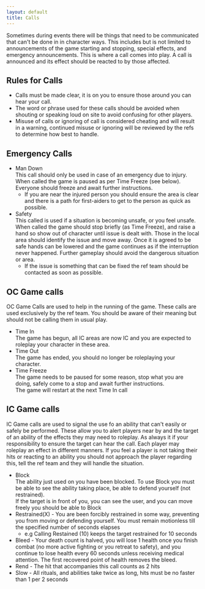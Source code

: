 ```yaml
---
layout: default
title: Calls
---
```


Sometimes during events there will be things that need to be communicated that can't be done in in character ways. This includes but is not limited to announcements of the game starting and stopping, special effects, and emergency announcements. This is where a call comes into play. A call is announced and its effect should be reacted to by those affected. 

## Rules for Calls
- Calls must be made clear, it is on you to ensure those around you can hear your call.
- The word or phrase used for these calls should be avoided when shouting or speaking loud on site to avoid confusing for other players.
- Misuse of calls or ignoring of call is considered cheating and will result in a warning, continued misuse or ignoring will be reviewed by the refs to determine how best to handle.

## Emergency Calls
- Man Down  
  This call should only be used in case of an emergency due to injury.
  When called the game is paused as per Time Freeze (see below). Everyone should freeze and await further instructions.
	- If you are near the injured person you should ensure the area is clear and there is a path for first-aiders to get to the person as quick as possible.
- Safety  
  This called is used if a situation is becoming unsafe, or you feel unsafe.
  When called the game should stop briefly (as Time Freeze), and raise a hand so show out of character until issue is dealt with. Those in the local area should identify the issue and move away. Once it is agreed to be safe hands can be lowered and the game continues as if the interruption never happened. Further gameplay should avoid the dangerous situation or area.
  - If the issue is something that can be fixed the ref team should be contacted as soon as possible.

    
## OC Game calls
OC Game Calls are used to help in the running of the game. These calls are used exclusively by the ref team. You should be aware of their meaning but should not be calling them in usual play.
- Time In  
  The game has begun, all IC areas are now IC and you are expected to roleplay your character in these area.
- Time Out  
  The game has ended, you should no longer be roleplaying your character.
- Time Freeze  
  The game needs to be paused for some reason, stop what you are doing, safely come to a stop and await further instructions.  
	The game will restart at the next Time In call


## IC Game calls
IC Game calls are used to signal the use fo an ability that can't easily or safely be performed. These allow you to alert players near by and the target of an ability of the effects they may need to roleplay. As always it if your responsibility to ensure the target can hear the call. Each player may roleplay an effect in different manners. If you feel a player is not taking their hits or reacting to an ability you should not approach the player regarding this, tell the ref team and they will handle the situation.
- Block  
  The ability just used on you have been blocked. To use Block you must be able to see the ability taking place, be able to defend yourself (not restrained).  
  If the target is in front of you, you can see the user, and you can move freely you should be able to Block
- Restrained(X) - You are been forcibly restrained in some way, preventing you from moving or defending yourself. You must remain motionless till the specified number of seconds elapses
	- e.g Calling Restained (10) keeps the target restrained for 10 seconds
- Bleed - Your death count is halved, you will lose 1 health once you finish combat (no more active fighting or you retreat to safety), and you continue to lose health every 60 seconds unless receiving medical attention. The first recovered point of health removes the bleed.
- Rend - The hit that accompanies this call counts as 2 hits
- Slow - All rituals, and abilities take twice as long, hits must be no faster than 1 per 2 seconds
